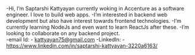 -Hi, I’m Saptarshi Kattyayan currently woking in Accenture as a software engineer. I love to build web apps.
-I’m interested in backend web development but also have interest towards frontend technologies.
-I’m currently learning NodeJs and even want to learn ReactJs after these.
-I’m looking to collaborate on any backend project.  
-email Id: - kattyayan75@gmail.com
-LinkedIn: - https://www.linkedin.com/in/saptarshi-kattyayan-3220a6163/



